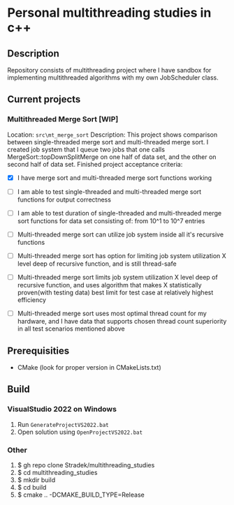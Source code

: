 # Personal multithreading studies in c++
## Description
Repository consists of multithreading project where I have sandbox for implementing multithreaded algorithms with my own JobScheduler class.

## Current projects
### Multithreaded Merge Sort [WIP]
Location: `src\mt_merge_sort`
Description: This project shows comparison between single-threaded merge sort and multi-threaded merge sort. I created job system that I queue two jobs that one calls MergeSort::topDownSplitMerge on one half of data set, and the other on second half of data set.
Finished project acceptance criteria:
- [x] I have merge sort and multi-threaded merge sort functions working 
- [ ] I am able to test single-threaded and multi-threaded merge sort functions for output correctness
- [ ] I am able to test duration of single-threaded and multi-threaded merge sort functions for data set consisting of: from 10^1 to 10^7 entries
- [ ] Multi-threaded merge sort can utilize job system inside all it's recursive functions
- [ ] Multi-threaded merge sort has option for limiting job system utilization X level deep of recursive function, and is still thread-safe
- [ ] Multi-threaded merge sort limits job system utilization X level deep of recursive function, and uses algorithm that makes X statistically proven(with testing data) best limit for test case at relatively highest efficiency
- [ ] Multi-threaded merge sort uses most optimal thread count for my hardware, and I have data that supports chosen thread count superiority in all test scenarios mentioned above


## Prerequisities
- CMake (look for proper version in CMakeLists.txt) 

## Build
### VisualStudio 2022 on Windows
1. Run `GenerateProjectVS2022.bat`
2. Open solution using `OpenProjectVS2022.bat`

### Other
1. $ gh repo clone Stradek/multithreading_studies
2. $ cd multithreading_studies
3. $ mkdir build
4. $ cd build
5. $ cmake .. -DCMAKE_BUILD_TYPE=Release
